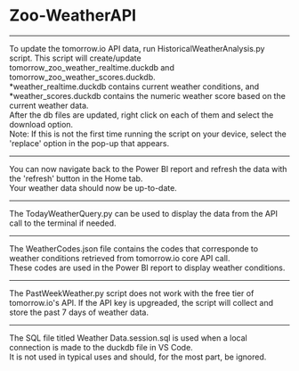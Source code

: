 # Zoo-WeatherAPI
---

To update the tomorrow.io API data, run HistoricalWeatherAnalysis.py script.
This script will create/update tomorrow_zoo_weather_realtime.duckdb and tomorrow_zoo_weather_scores.duckdb.  
*weather_realtime.duckdb contains current weather conditions, and *weather_scores.duckdb contains the numeric weather score based on the current weather data.   
After the db files are updated, right click on each of them and select the download option.  
Note: If this is not the first time running the script on your device, select the 'replace' option in the pop-up that appears.  

---
You can now navigate back to the Power BI report and refresh the data with the 'refresh' button in the Home tab.  
Your weather data should now be up-to-date.  

---
The TodayWeatherQuery.py can be used to display the data from the API call to the terminal if needed.  

---
The WeatherCodes.json file contains the codes that corresponde to weather conditions retrieved from tomorrow.io core API call.  
These codes are used in the Power BI report to display weather conditions.  

---
The PastWeekWeather.py script does not work with the free tier of tomorrow.io's API. If the API key is upgreaded, the script will collect and store the past 7 days of weather data.

---
The SQL file titled Weather Data.session.sql is used when a local connection is made to the duckdb file in VS Code.  
It is not used in typical uses and should, for the most part, be ignored.
